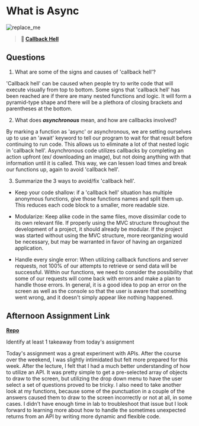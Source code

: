 # What is Async

![replace_me](https://codeworks.blob.core.windows.net/public/assets/img/illustrations/placeholder.svg)

> **📖 [Callback Hell](https://codeworksacademy.com/fs-student-guide/resources/wk4/01-Callbacks)**

## Questions

1. What are some of the signs and causes of 'callback hell'?

'Callback hell' can be caused when people try to write code that will execute visually from top to bottom. Some signs that 'callback hell' has been reached are if there are many nested functions and logic. It will form a pyramid-type shape and there will be a plethora of closing brackets and parentheses at the bottom.

2. What does ***asynchronous*** mean, and how are callbacks involved?

By marking a function as 'async' or asynchronous, we are setting ourselves up to use an 'await' keyword to tell our program to wait for that result before continuing to run code. This allows us to eliminate a lot of that nested logic in 'callback hell'. Asynchronous code utilizes callbacks by completing an action upfront (ex/ downloading an image), but not doing anything with that information until it is called. This way, we can lessen load times and break our functions up, again to avoid 'callback hell'.

3. Summarize the 3 ways to avoid/fix 'callback hell'.

* Keep your code shallow: if a 'callback hell' situation has multiple anonymous functions, give those functions names and split them up. This reduces each code block to a smaller, more readable size.

* Modularize: Keep alike code in the same files, move dissimilar code to its own relevant file. If properly using the MVC structure throughout the development of a project, it should already be modular. If the project was started without using the MVC structure, more reorganizing would be necessary, but may be warranted in favor of having an organized application.

* Handle every single error: When utilizing callback functions and server requests, not 100% of our attempts to retrieve or send data will be successful. Within our functions, we need to consider the possibility that some of our requests will come back with errors and make a plan to handle those errors. In general, it is a good idea to pop an error on the screen as well as the console so that the user is aware that something went wrong, and it doesn't simply appear like nothing happened.

## Afternoon Assignment Link

**[Repo](https://github.com/ElizabethKeyes/trivia)**

Identify at least 1 takeaway from today's assignment

Today's assignment was a great experiment with APIs. After the course over the weekend, I was slightly intimidated but felt more prepared for this week. After the lecture, I felt that I had a much better understanding of how to utilize an API. It was pretty simple to get a pre-selected array of objects to draw to the screen, but utilizing the drop down menu to have the user select a set of questions proved to be tricky. I also need to take another look at my functions, because some of the punctuation in a couple of the answers caused them to draw to the screen incorrectly or not at all, in some cases. I didn't have enough time in lab to troubleshoot that issue but I look forward to learning more about how to handle the sometimes unexpected returns from an API by writing more dynamic and flexible code.
